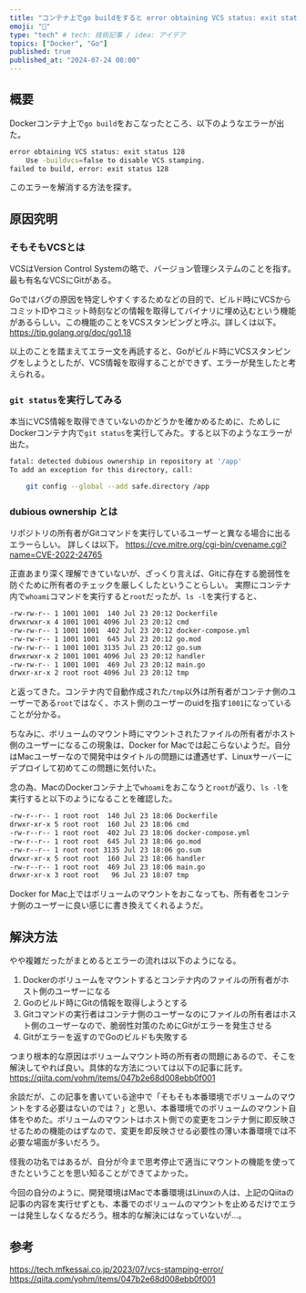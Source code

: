 ```yaml
---
title: "コンテナ上でgo buildをすると error obtaining VCS status: exit status 128 が出る問題"
emoji: "🤖"
type: "tech" # tech: 技術記事 / idea: アイデア
topics: ["Docker", "Go"]
published: true
published_at: "2024-07-24 08:00"
---
```


## 概要
Dockerコンテナ上で`go build`をおこなったところ、以下のようなエラーが出た。
```bash
error obtaining VCS status: exit status 128
	Use -buildvcs=false to disable VCS stamping.
failed to build, error: exit status 128
```

このエラーを解消する方法を探す。

## 原因究明
### そもそもVCSとは
VCSはVersion Control Systemの略で、バージョン管理システムのことを指す。最も有名なVCSにGitがある。

Goではバグの原因を特定しやすくするためなどの目的で、ビルド時にVCSからコミットIDやコミット時刻などの情報を取得してバイナリに埋め込むという機能があるらしい。この機能のことをVCSスタンピングと呼ぶ。詳しくは以下。
https://tip.golang.org/doc/go1.18

以上のことを踏まえてエラー文を再読すると、Goがビルド時にVCSスタンピングをしようとしたが、VCS情報を取得することができず、エラーが発生したと考えられる。

### `git status`を実行してみる
本当にVCS情報を取得できていないのかどうかを確かめるために、ためしにDockerコンテナ内で`git status`を実行してみた。すると以下のようなエラーが出た。
```bash
fatal: detected dubious ownership in repository at '/app'
To add an exception for this directory, call:

	git config --global --add safe.directory /app
```

### dubious ownership とは
リポジトリの所有者がGitコマンドを実行しているユーザーと異なる場合に出るエラーらしい。
詳しくは以下。
https://cve.mitre.org/cgi-bin/cvename.cgi?name=CVE-2022-24765

正直あまり深く理解できていないが、ざっくり言えば、Gitに存在する脆弱性を防ぐために所有者のチェックを厳しくしたということらしい。
実際にコンテナ内で`whoami`コマンドを実行すると`root`だったが、`ls -l`を実行すると、
```bash
-rw-rw-r-- 1 1001 1001  140 Jul 23 20:12 Dockerfile
drwxrwxr-x 4 1001 1001 4096 Jul 23 20:12 cmd
-rw-rw-r-- 1 1001 1001  402 Jul 23 20:12 docker-compose.yml
-rw-rw-r-- 1 1001 1001  645 Jul 23 20:12 go.mod
-rw-rw-r-- 1 1001 1001 3135 Jul 23 20:12 go.sum
drwxrwxr-x 2 1001 1001 4096 Jul 23 20:12 handler
-rw-rw-r-- 1 1001 1001  469 Jul 23 20:12 main.go
drwxr-xr-x 2 root root 4096 Jul 23 20:12 tmp
```
と返ってきた。コンテナ内で自動作成された`/tmp`以外は所有者がコンテナ側のユーザーである`root`ではなく、ホスト側のユーザーのuidを指す`1001`になっていることが分かる。

ちなみに、ボリュームのマウント時にマウントされたファイルの所有者がホスト側のユーザーになるこの現象は、Docker for Macでは起こらないようだ。自分はMacユーザーなので開発中はタイトルの問題には遭遇せず、Linuxサーバーにデプロイして初めてこの問題に気付いた。

念の為、MacのDockerコンテナ上で`whoami`をおこなうと`root`が返り、`ls -l`を実行すると以下のようになることを確認した。
```bash
-rw-r--r-- 1 root root  140 Jul 23 18:06 Dockerfile
drwxr-xr-x 5 root root  160 Jul 23 18:06 cmd
-rw-r--r-- 1 root root  402 Jul 23 18:06 docker-compose.yml
-rw-r--r-- 1 root root  645 Jul 23 18:06 go.mod
-rw-r--r-- 1 root root 3135 Jul 23 18:06 go.sum
drwxr-xr-x 5 root root  160 Jul 23 18:06 handler
-rw-r--r-- 1 root root  469 Jul 23 18:06 main.go
drwxr-xr-x 3 root root   96 Jul 23 18:07 tmp
```
Docker for Mac上ではボリュームのマウントをおこなっても、所有者をコンテナ側のユーザーに良い感じに書き換えてくれるようだ。

## 解決方法
やや複雑だったがまとめるとエラーの流れは以下のようになる。
1. Dockerのボリュームをマウントするとコンテナ内のファイルの所有者がホスト側のユーザーになる
2. Goのビルド時にGitの情報を取得しようとする
3. Gitコマンドの実行者はコンテナ側のユーザーなのにファイルの所有者はホスト側のユーザーなので、脆弱性対策のためにGitがエラーを発生させる
4. Gitがエラーを返すのでGoのビルドも失敗する

つまり根本的な原因はボリュームマウント時の所有者の問題にあるので、そこを解決してやれば良い。具体的な方法については以下の記事に託す。
https://qiita.com/yohm/items/047b2e68d008ebb0f001

余談だが、この記事を書いている途中で「そもそも本番環境でボリュームのマウントをする必要はないのでは？」と思い、本番環境でのボリュームのマウント自体をやめた。ボリュームのマウントはホスト側での変更をコンテナ側に即反映させるための機能のはずなので、変更を即反映させる必要性の薄い本番環境では不必要な場面が多いだろう。

怪我の功名ではあるが、自分が今まで思考停止で適当にマウントの機能を使ってきたということを思い知ることができてよかった。

今回の自分のように、開発環境はMacで本番環境はLinuxの人は、上記のQiitaの記事の内容を実行せずとも、本番でのボリュームのマウントを止めるだけでエラーは発生しなくなるだろう。根本的な解決にはなっていないが…。

## 参考
https://tech.mfkessai.co.jp/2023/07/vcs-stamping-error/
https://qiita.com/yohm/items/047b2e68d008ebb0f001

